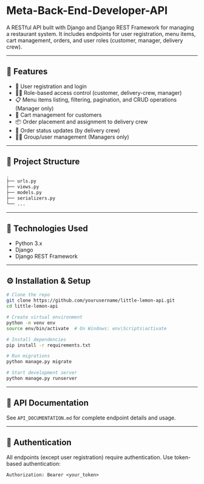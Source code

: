 # Meta-Back-End-Developer-API

A RESTful API built with Django and Django REST Framework for managing a restaurant system. It includes endpoints for user registration, menu items, cart management, orders, and user roles (customer, manager, delivery crew).

---

## 🚀 Features

- 🔐 User registration and login
- 👨‍🍳 Role-based access control (customer, delivery-crew, manager)
- 📋 Menu items listing, filtering, pagination, and CRUD operations (Manager only)
- 🛒 Cart management for customers
- 📦 Order placement and assignment to delivery crew
- 🔄 Order status updates (by delivery crew)
- 🧑‍💼 Group/user management (Managers only)

---

## 📁 Project Structure

```bash
.
├── urls.py
├── views.py
├── models.py
├── serializers.py
└── ...
```

---

## 🔧 Technologies Used

- Python 3.x
- Django
- Django REST Framework

---

## ⚙️ Installation & Setup

```bash
# Clone the repo
git clone https://github.com/yourusername/little-lemon-api.git
cd little-lemon-api

# Create virtual environment
python -m venv env
source env/bin/activate  # On Windows: env\Scripts\activate

# Install dependencies
pip install -r requirements.txt

# Run migrations
python manage.py migrate

# Start development server
python manage.py runserver
```

---

## 📘 API Documentation

See `API_DOCUMENTATION.md` for complete endpoint details and usage.

---

## 🔐 Authentication

All endpoints (except user registration) require authentication. Use token-based authentication:

```http
Authorization: Bearer <your_token>
```
